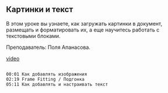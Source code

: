 ## Картинки и текст

В этом уроке вы узнаете, как загружать картинки в документ, размещать и форматировать их, а еще научитесь работать с текстовыми блоками. 

Преподаватель: Поля Апанасова.

[video](https://player.softculture.cc/embed/PRT/PRT_54.18.09_L1-4_Images_and_Text)

```chapters

00:01 Как добавлять изображения
02:19 Frame Fitting / Подгонка
05:11 Как добавлять и настраивать текст

```